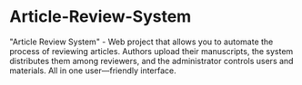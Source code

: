# Article-Review-System
"Article Review System" - Web project that allows you to automate the process of reviewing articles. Authors upload their manuscripts, the system distributes them among reviewers, and the administrator controls users and materials. All in one user—friendly interface.
